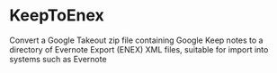 # KeepToEnex
Convert a Google Takeout zip file containing Google Keep notes to a directory of Evernote Export (ENEX) XML files, suitable for import into systems such as Evernote
